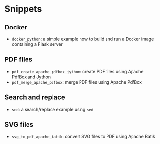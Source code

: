 # Snippets

## Docker

* `docker_python`: a simple example how to build and run a Docker image containing a Flask server

## PDF files

* `pdf_create_apache_pdfbox_jython`: create PDF files using Apache PdfBox and Jython
* `pdf_merge_apache_pdfbox`: merge PDF files using Apache PdfBox

## Search and replace

* `sed`: a search/replace example using `sed`

## SVG files

* `svg_to_pdf_apache_batik`: convert SVG files to PDF using Apache Batik

